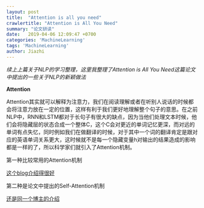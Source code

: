 ```yaml
---
layout: post
title:  "Attention is all you need"
crawlertitle: "Attention is All You Need"
summary: "论文研读"
date:   2019-04-06 12:09:47 +0700
categories: 'MachineLearning'
tags: 'MachineLearning'
author: Jiazhi
---
```

*续上上篇关于NLP的学习整理，这里我整理了Attention is All You Need这篇论文中提出的一些关于NLP的新颖做法*

**Attention**

Attention其实就可以解释为注意力，我们在阅读理解或者在听别人说话的时候都会将注意力放在一定的位置，这样有利于我们更好地理解整个句子的意思。在之前NLP中，RNN和LSTM都对于长句子有很大的缺点，因为当他们处理文本时候，他们会将隐藏层的状态合成一个整体C，这个C会对更近的单词记忆更深，而对远的单词有点失忆，同时例如我们在做翻译的时候，对于其中一个词的翻译肯定是跟对应的英语单词关系更大，这时候就不是每一个隐藏变量h对输出的结果造成的影响都是一样的了，所以科学家们就引入了Attention机制。

第一种比较常用的Attention机制

[这个blog介绍得很好](http://www.cnblogs.com/robert-dlut/p/5952032.html)

第二种是论文中提出的Self-Attention机制

[还是同一个博主的介绍](https://www.cnblogs.com/robert-dlut/p/8638283.html)
